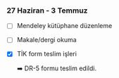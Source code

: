 ### 27 Haziran - 3 Temmuz

- [ ] Mendeley kütüphane düzenleme

- [ ] Makale/dergi okuma

- [x] TİK form teslim işleri

   :arrow_right: DR-5 formu teslim edildi.